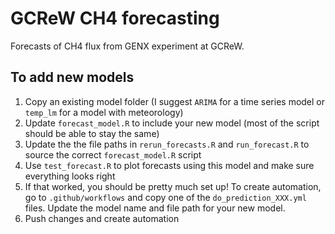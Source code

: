 # GCReW CH4 forecasting

Forecasts of CH4 flux from GENX experiment at GCReW.

## To add new models

1.  Copy an existing model folder (I suggest `ARIMA` for a time series model or `temp_lm` for a model with meteorology)
2.  Update `forecast_model.R` to include your new model (most of the script should be able to stay the same)
3.  Update the the file paths in `rerun_forecasts.R` and `run_forecast.R` to source the correct `forecast_model.R` script
4.  Use `test_forecast.R` to plot forecasts using this model and make sure everything looks right
5.  If that worked, you should be pretty much set up! To create automation, go to `.github/workflows` and copy one of the `do_prediction_XXX.yml` files. Update the model name and file path for your new model.
6.  Push changes and create automation
